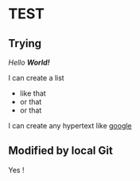 # TEST
## Trying

*Hello __World!__*

I can create a list
* like that
* or that
* or that

I can create any hypertext like [google](http://www.google.com)

## Modified by local Git
Yes !
